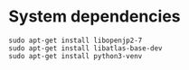 # System dependencies

```
sudo apt-get install libopenjp2-7
sudo apt-get install libatlas-base-dev
sudo apt-get install python3-venv
```
